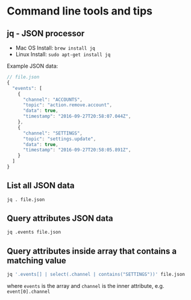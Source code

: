 # Command line tools and tips 

## jq - JSON processor

* Mac OS Install: ```brew install jq```
* Linux Install: ```sudo apt-get install jq```

Example JSON data:

```javascript
// file.json
{
  "events": [
    {
      "channel": "ACCOUNTS",
      "topic": "action.remove.account",
      "data": true,
      "timestamp": "2016-09-27T20:58:07.044Z",
    },
    {
      "channel": "SETTINGS",
      "topic": "settings.update",
      "data": true,
      "timestamp": "2016-09-27T20:58:05.891Z",
    }    
  ]
}
```

## List all JSON data

```bash
jq . file.json
```

## Query attributes JSON data

```bash
jq .events file.json
```

## Query attributes inside array that contains a matching value

```bash
jq '.events[] | select(.channel | contains("SETTINGS"))' file.json
```
where ```events``` is the array and ```channel``` is the inner attribute, e.g. ```event[0].channel```
